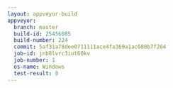 ```yaml
---
layout: appveyor-build
appveyor:
  branch: master
  build-id: 25456085
  build-number: 224
  commit: 5af31a78dee0711111ace4fa369a1ac680b7f264
  job-id: jnb8lvrc3iut60kv
  job-number: 1
  os-name: Windows
  test-result: 0
---
```

